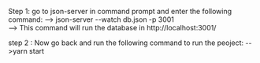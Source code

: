 ﻿Step 1:
go to json-server in command prompt and enter the following command:
--> json-server --watch db.json -p 3001  
--> This command will run the database in http://localhost:3001/

step 2 :
Now go back and run the following command to run the peoject:
-->yarn start
